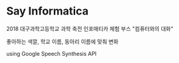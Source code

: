 # Say Informatica
2018 대구과학고등학교 과학 축전 인포매티카 체험 부스
"컴퓨터와의 대화"

좋아하는 색깔, 학교 이름, 동아리 이름에 맞춰 변화

using Google Speech Synthesis API

